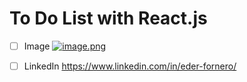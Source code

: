# To Do List with React.js

- [ ] Image
[![image.png](https://i.postimg.cc/RF0Sdwb6/image.png)](https://postimg.cc/MchJKfwq)

- [ ] LinkedIn
https://www.linkedin.com/in/eder-fornero/



